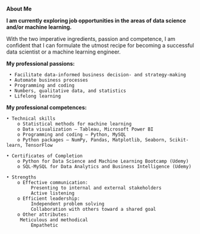 **About Me**

**I am currently exploring job opportunities in the areas of data science and/or machine learning.**

With the two imperative ingredients, passion and competence, I am confident that I can formulate the utmost recipe for becoming a successful data scientist or a machine learning engineer. 

**My professional passions:**

	 • Facilitate data-informed business decision- and strategy-making
	 • Automate business processes
	 • Programming and coding
	 • Numbers, qualitative data, and statistics
	 • Lifelong learning

**My professional competences:**

 	• Technical skills
	    o Statistical methods for machine learning
	    o Data visualization — Tableau, Microsoft Power BI
	    o Programming and coding — Python, MySQL
	    o Python packages — NumPy, Pandas, Matplotlib, Seaborn, Scikit-learn, TensorFlow

 	• Certificates of Completion
	    o Python for Data Science and Machine Learning Bootcamp (Udemy)
	    o SQL-MySQL for Data Analytics and Business Intelligence (Udemy)

 	• Strengths
	    o Effective communication:
		     Presenting to internal and external stakeholders
		     Active listening
	    o Efficient leadership:
		     Independent problem solving
		     Collaboration with others toward a shared goal
	    o Other attributes:
         Meticulous and methodical
		     Empathetic
